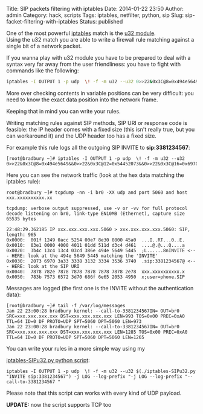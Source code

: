 Title: SIP packets filtering with iptables
Date: 2014-01-22 23:50
Author: admin
Category: hack, scripts
Tags: iptables, netfilter, python, sip
Slug: sip-facket-filtering-with-iptables
Status: published

One of the most powerful [iptables](http://www.netfilter.org) match is
the [u32
module](http://www.netfilter.org/documentation/HOWTO/netfilter-extensions-HOWTO-3.html#ss3.21).  
Using the u32 match you are able to write a firewall rule matching
against a single bit of a network packet.

If you wanna play with u32 module you have to be prepared to deal with a syntax very far away from the user friendliness: you have to fight
with commands like the following:

```bash
iptables -I OUTPUT 1 -p udp  \! -f -m u32 --u32 0>>22&0x3C@8=0x494e5649&&0>>22&0x3C@12=0x54452073&&0>>22&0x3C@16=0x69703a33&&0>>22&0x3C@20=0x33383132&&0>>22&0x3C@24=0x33343536&&0>>22&0x3C@28&0xFF000000=0x37000000 -j LOG --log-prefix "--call-to-3381234567 "
```

More over checking contents in variable positions can be very difficult: you need to know the exact data position into the network frame.

Keeping that in mind you can write your rules.

Writing matching rules against SIP methods, SIP URI or response code is
feasible: the IP header comes with a fixed size (this isn't really true,
but you can workaround it) and the UDP header too has a fixed size.

For example this rule logs all the outgoing SIP INVITE to
**sip:3381234567**:  

```
[root@bradbury ~]# iptables -I OUTPUT 1 -p udp  \! -f -m u32 --u32 0>>22&0x3C@8=0x494e5649&&0>>22&0x3C@12=0x54452073&&0>>22&0x3C@16=0x69703a33&&0>>22&0x3C@20=0x33383132&&0>>22&0x3C@24=0x33343536&&0>>22&0x3C@28&0xFF000000=0x37000000
```

Here you can see the network traffic (look at the hex data matching the iptables rule):

```
root@bradbury ~]# tcpdump -nn -i br0 -XX udp and port 5060 and host xxx.xxxxxxxxxx.xx

tcpdump: verbose output suppressed, use -v or -vv for full protocol decode listening on br0, link-type EN10MB (Ethernet), capture size 65535 bytes

22:48:29.362185 IP xxx.xxx.xxx.xxx.5060 > xxx.xxx.xxx.xxx.5060: SIP, length: 965
0x0000:  001f 1249 0acc 5254 00e7 8e30 0800 45a0  ...I..RT...0..E.
0x0010:  03e1 0000 4000 4011 01dd 511d d3c4 d461  ....@.@...Q....a
0x0020:  3b4c 13c4 13c4 03cd 386e 494e 5649 5445  ;L......8nINVITE <--- HERE: look at the 494e 5649 5445 matching the 'INVITE'
0x0030:  2073 6970 3a33 3338 3132 3334 3536 3740  .sip:3381234567@ <--- HERE: look at the SIP URI
0x0040:  7878 782e 7878 7878 7878 7878 7878 2e78  xxx.xxxxxxxxxx.x
0x0050:  783b 7573 6572 3d70 686f 6e65 2053 4950  x;user=phone.SIP
```

Messages are logged (the first one is the INVITE without the
authentication data):


```
[root@bradbury ~]# tail -f /var/log/messages
Jan 22 23:00:28 bradbury kernel: --call-to-3381234567IN= OUT=br0 SRC=xxx.xxx.xxx.xxx DST=xxx.xxx.xxx.xxx LEN=993 TOS=0x00 PREC=0xA0 TTL=64 ID=0 DF PROTO=UDP SPT=5060 DPT=5060 LEN=973
Jan 22 23:00:28 bradbury kernel: --call-to-3381234567IN= OUT=br0 SRC=xxx.xxx.xxx.xxx DST=xxx.xxx.xxx.xxx LEN=1285 TOS=0x00 PREC=0xA0 TTL=64 ID=0 DF PROTO=UDP SPT=5060 DPT=5060 LEN=1265
```

You can write your rules in a more simple way using my

[iptables-SIPu32.py python script](https://github.com/pbertera/scripts/blob/master/iptables-SIPu32.py):

```
iptables -I OUTPUT 1 -p udp  \! -f -m u32 --u32 $(./iptables-SIPu32.py "INVITE sip:3381234567") -j LOG --log-prefix "-j LOG --log-prefix "--call-to-3381234567 "
```

Please note that this script can works with every kind of UDP payload.

**UPDATE:** now the script supports TCP too

